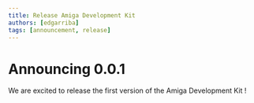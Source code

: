 ```yaml
---
title: Release Amiga Development Kit
authors: [edgarriba]
tags: [announcement, release]
---
```


# Announcing 0.0.1

We are excited to release the first version of the Amiga Development Kit !
